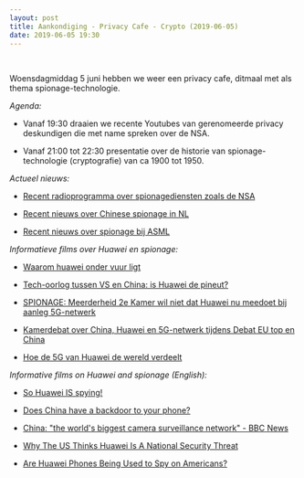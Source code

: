 ```yaml
---
layout: post
title: Aankondiging - Privacy Cafe - Crypto (2019-06-05)
date: 2019-06-05 19:30
---
```


<BR/>

Woensdagmiddag 5 juni hebben we weer een privacy cafe, ditmaal met als thema spionage-technologie.

*Agenda:* 

- Vanaf 19:30 draaien we recente Youtubes van gerenomeerde privacy deskundigen die met name spreken over de NSA.

- Vanaf 21:00 tot 22:30 presentatie over de historie van spionage-technologie (cryptografie) van ca 1900 tot 1950. 

*Actueel nieuws:*

- [Recent radioprogramma over spionagediensten zoals de NSA](https://www.nporadio1.nl/argos/onderwerpen/498308-philips-textlite-en-amerikaanse-spionage)

- [Recent nieuws over Chinese spionage in NL](https://nos.nl/nieuwsuur/artikel/2283086-nederlandse-techbedrijven-beducht-voor-chinese-spionage.html)

- [Recent nieuws over spionage bij ASML](https://nos.nl/artikel/2280228-wat-heeft-de-chinese-overheid-met-de-spionage-bij-asml-te-maken.html)

*Informatieve films over Huawei en spionage:*

- [Waarom huawei onder vuur ligt](https://www.bright.nl/nieuws/artikel/4672201/waarom-huawei-onder-vuur-ligt)

- [Tech-oorlog tussen VS en China: is Huawei de pineut?](https://www.youtube.com/watch?v=tirAg9p8bG0)

- [SPIONAGE: Meerderheid 2e Kamer wil niet dat Huawei nu meedoet bij aanleg 5G-netwerk](https://www.youtube.com/watch?v=lfaoJ1LS5mo)

- [Kamerdebat over China, Huawei en 5G-netwerk tijdens Debat EU top en China](https://www.youtube.com/watch?v=71Ggm746kE8)

- [Hoe de 5G van Huawei de wereld verdeelt](https://www.youtube.com/watch?v=S-xQXXupMlo)

*Informative films on Huawei and spionage (English):*

- [So Huawei IS spying!](https://www.youtube.com/watch?v=stbfrKzJQHg)

- [Does China have a backdoor to your phone?](https://www.youtube.com/watch?v=F0F5VTL4GnE)

- [China: "the world's biggest camera surveillance network" - BBC News](https://www.youtube.com/watch?v=pNf4-d6fDoY)

- [Why The US Thinks Huawei Is A National Security Threat](https://www.youtube.com/watch?v=3l20G4OfGk0)

- [Are Huawei Phones Being Used to Spy on Americans?](https://www.youtube.com/watch?v=3EQ2KFcZhnE)